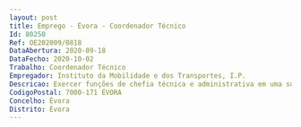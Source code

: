 ```yaml
--- 
layout: post
title: Emprego - Évora - Coordenador Técnico
Id: 80250
Ref: OE202009/0818
DataAbertura: 2020-09-18
DataFecho: 2020-10-02
Trabalho: Coordenador Técnico
Empregador: Instituto da Mobilidade e dos Transportes, I.P.
Descricao: Exercer funções de chefia técnica e administrativa em uma subunidade orgânica ou equipe de suporte, por cujos resultados é responsável, com relativo grau de autonomia  realização das atividades de programação e organização do trabalho do pessoal que coordena, segundo orientações e diretivas superiores  execução de trabalhos de natureza técnica e administrativa de maior complexidade  conhecer e trabalhar nas áreas de veículos, condutores, fiscalização e contra ordenações, conhecer a legislação, regulamentos e normas sobre aquelas actividades, conhecer e trabalhar nas aplicações informáticas de apoio aos processos relativos às áreas sobreditas, conhecer e ter experiência em gestão documental e arquivo, conhecimentos de informática na óptica do utilizador.
CodigoPostal: 7000-171 ÉVORA
Concelho: Évora
Distrito: Évora
--- 
```

